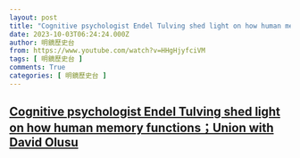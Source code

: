 ```yaml
---
layout: post
title: "Cognitive psychologist Endel Tulving shed light on how human memory functions；Union with David Olusu"
date: 2023-10-03T06:24:24.000Z
author: 明鏡歷史台
from: https://www.youtube.com/watch?v=HHgHjyfciVM
tags: [ 明鏡歷史台 ]
comments: True
categories: [ 明鏡歷史台 ]
---
```

<!--1696314264000-->
[Cognitive psychologist Endel Tulving shed light on how human memory functions；Union with David Olusu](https://www.youtube.com/watch?v=HHgHjyfciVM)
------

<div>

</div>

